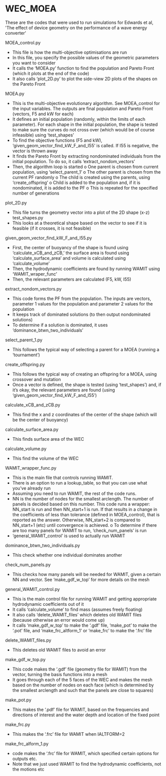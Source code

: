 # WEC_MOEA
These are the codes that were used to run simulations for Edwards et al, 'The effect of device geometry on the performance of a wave energy converter'

MOEA_control.py
-	This file is how the multi-objective optimisations are run
-	In this file, you specify the possible values of the geometric parameters you want to consider
-	It calls the ‘MOEA.py’ function to find the population and Pareto Front (which it plots at the end of the code)
-	It also calls ‘plot_2D.py’ to plot the side-view 2D plots of the shapes on the Pareto Front
  
MOEA.py
-	This is the multi-objective evolutionary algorithm. See MOEA_control for the input variables. The outputs are final population and Pareto Front (vectors, F5 and kW for each)
-	It defines an initial population (randomly, within the limits of each parameter). For each shape in the initial population, the shape is tested to make sure the curves do not cross over (which would be of course infeasible) using ‘test_shapes’
-	To find the objective functions (F5 and kW), ‘given_geom_vector_find_kW_F_and_I55’ is called. If I55 is negative, the vector is thrown away
-	It finds the Pareto Front by extracting nondominated individuals from the initial population. To do so, it calls ‘extract_nondom_vectors’
-	Then, the algorithm loop is started
o	One parent is chosen from current population, using ‘select_parent_1’
o	The other parent is chosen from the current PF randomly
o	The child is created using the parents, using ‘create_offspring’
o	Child is added to the population and, if it is nondominated, it is added to the PF
o	This is repeated for the specified number of generations

plot_2D.py
-	This file turns the geometry vector into a plot of the 2D shape (x-z)
test_shapes.py
-	This looks at a theoretical shape based on the vector to see if it is feasible (if it crosses, it is not feasible)

given_geom_vector_find_kW_F_and_I55.py
-	First, the center of buoyancy of the shape is found using ‘calculate_xCB_and_zCB,’ the surface area is found using ‘calculate_surface_area’ and volume is calculated using ‘calculate_volume’
-	Then, the hydrodynamic coefficients are found by running WAMIT using ‘WAMIT_wraper_func’
-	Then, the relevant parameters are calculated (F5, kW, I55)

extract_nondom_vectors.py
-	This code forms the PF from the population. The inputs are vectors, parameter 1 values for the population and parameter 2 values for the population
-	It keeps track of dominated solutions (to then output nondominated solutions)
-	To determine if a solution is dominated, it uses ‘dominance_btwn_two_individuals’

select_parent_1.py
-	This follows the typical way of selecting a parent for a MOEA (running a ‘tournament’)

create_offspring.py
-	This follows the typical way of creating an offspring for a MOEA, using crossover and mutation
-	Once a vector is defined, the shape is tested (using ‘test_shapes’) and, if it’s okay, the relevant parameters are found (using ‘given_geom_vector_find_kW_F_and_I55’)

calculate_xCB_and_zCB.py
-	This find the x and z coordinates of the center of the shape (which will be the center of buoyancy)

calculate_surface_area.py
-	This finds surface area of the WEC

calculate_volume.py
-	This find the volume of the WEC

WAMIT_wrapper_func.py
-	This is the main file that controls running WAMIT.
-	There is an option to run a lookup_table, so that you can use what you’ve already run
-	Assuming you need to run WAMIT, the rest of the code runs.
-	NN is the number of nodes for the smallest arclength. The number of panels is decided based on this number. This code runs a wrapper: NN_start is run and then NN_start+1 is run. If that results in a change in the coefficients of less than tolerance (defined in MOEA_control), that is reported as the answer. Otherwise, NN_start+2 is compared to NN_start+1 (etc) until convergence is achieved.
o	To determine if there are too many panels for WAMIT to run, ‘check_num_panels’ is run
-	‘general_WAMIT_control’ is used to actually run WAMIT

dominance_btwn_two_individuals.py
-	This check whether one individual dominates another

check_num_panels.py
-	This checks how many panels will be needed for WAMIT, given a certain NN and vector. See ‘make_gdf_w_top’ for more details on the mesh

general_WAMIT_control.py
-	This is the main control file for running WAMIT and getting appropriate hydrodynamic coefficients out of it 
-	It calls ‘calculate_volume’ to find mass (assumes freely floating)
-	It also calls ‘delete_WAMIT_files’ which deletes old WAMIT files (because otherwise an error would come up)
-	It calls ‘make_gdf_w_top’ to make the ‘.gdf’ file, ‘make_pot’ to make the ‘.pot’ file, and ‘make_frc_altform_1’ or ‘make_frc’ to make the ‘.frc’ file

delete_WAMIT_files.py
-	This deletes old WAMIT files to avoid an error

make_gdf_w_top.py
-	This code makes the ‘.gdf’ file (geometry file for WAMIT) from the vector, turning the basis functions into a mesh
-	It goes through each of the 5 faces of the WEC and makes the mesh based on the number of nodes on each face (which is determined by the smallest arclength and such that the panels are close to squares)

make_pot.py
-	This makes the ‘.pdf’ file for WAMIT, based on the frequencies and directions of interest and the water depth and location of the fixed point

make_frc.py
-	This makes the ‘.frc’ file for WAMIT when IALTFORM=2

make_frc_alform_1.py
-	code makes the ‘.frc’ file for WAMIT, which specified certain options for outputs etc. 
-	Note that we just used WAMIT to find the hydrodynamic coefficients, not the motions etc 
